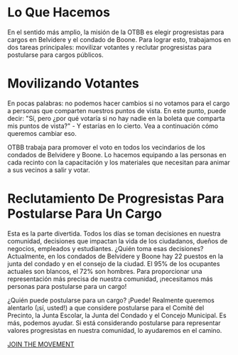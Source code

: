 # Lo Que Hacemos

En el sentido más amplio, la misión de la OTBB es elegir progresistas para cargos en Belvidere y el condado de Boone. Para lograr esto, trabajamos en dos tareas principales: movilizar votantes y reclutar progresistas para postularse para cargos públicos.

# Movilizando Votantes

En pocas palabras: no podemos hacer cambios si no votamos para el cargo a personas que comparten nuestros puntos de vista. En este punto, puede decir: "Sí, pero ¿por qué votaría si no hay nadie en la boleta que comparta mis puntos de vista?" - Y estarías en lo cierto. Vea a continuación cómo queremos cambiar eso.

OTBB trabaja para promover el voto en todos los vecindarios de los condados de Belvidere y Boone. Lo hacemos equipando a las personas en cada recinto con la capacitación y los materiales que necesitan para animar a sus vecinos a salir y votar.

# Reclutamiento De Progresistas Para Postularse Para Un Cargo

Esta es la parte divertida. Todos los días se toman decisiones en nuestra comunidad, decisiones que impactan la vida de los ciudadanos, dueños de negocios, empleados y estudiantes. ¿Quién toma esas decisiones? Actualmente, en los condados de Belvidere y Boone hay 22 puestos en la junta del condado y en el consejo de la ciudad. El 95% de los ocupantes actuales son blancos, el 72% son hombres. Para proporcionar una representación más precisa de nuestra comunidad, ¡necesitamos más personas para postularse para un cargo!

¿Quién puede postularse para un cargo? ¡Puede! Realmente queremos alentarlo (¡sí, usted!) a que considere postularse para el Comité del Precinto, la Junta Escolar, la Junta del Condado y el Concejo Municipal. Es más, podemos ayudar. Si está considerando postularse para representar valores progresistas en nuestra comunidad, lo ayudaremos en el camino.

[JOIN THE MOVEMENT](/contact)
